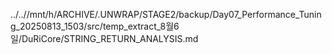 ../..//mnt/h/ARCHIVE/.UNWRAP/STAGE2/backup/Day07_Performance_Tuning_20250813_1503/src/temp_extract_8월6일/DuRiCore/STRING_RETURN_ANALYSIS.md